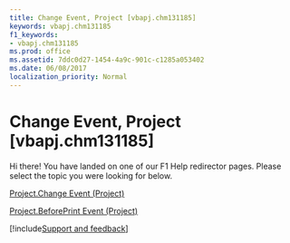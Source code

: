 ```yaml
---
title: Change Event, Project [vbapj.chm131185]
keywords: vbapj.chm131185
f1_keywords:
- vbapj.chm131185
ms.prod: office
ms.assetid: 7ddc0d27-1454-4a9c-901c-c1285a053402
ms.date: 06/08/2017
localization_priority: Normal
---
```



# Change Event, Project [vbapj.chm131185]

Hi there! You have landed on one of our F1 Help redirector pages. Please select the topic you were looking for below.

[Project.Change Event (Project)](https://msdn.microsoft.com/library/ef109b59-c7be-0707-9716-13c86180c27c%28Office.15%29.aspx)

[Project.BeforePrint Event (Project)](https://msdn.microsoft.com/library/df66b52b-4c7b-e3e1-d8ff-66416edcb378%28Office.15%29.aspx)

[!include[Support and feedback](~/includes/feedback-boilerplate.md)]